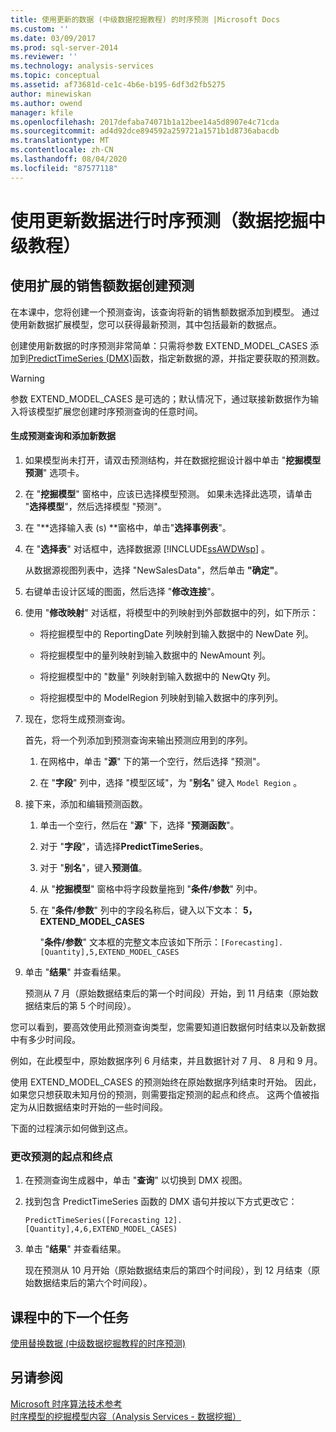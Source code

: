 ```yaml
---
title: 使用更新的数据 (中级数据挖掘教程) 的时序预测 |Microsoft Docs
ms.custom: ''
ms.date: 03/09/2017
ms.prod: sql-server-2014
ms.reviewer: ''
ms.technology: analysis-services
ms.topic: conceptual
ms.assetid: af73681d-ce1c-4b6e-b195-6df3d2fb5275
author: minewiskan
ms.author: owend
manager: kfile
ms.openlocfilehash: 2017defaba74071b1a12bee14a5d8907e4c71cda
ms.sourcegitcommit: ad4d92dce894592a259721a1571b1d8736abacdb
ms.translationtype: MT
ms.contentlocale: zh-CN
ms.lasthandoff: 08/04/2020
ms.locfileid: "87577118"
---
```

# <a name="time-series-predictions-using-updated-data-intermediate-data-mining-tutorial"></a>使用更新数据进行时序预测（数据挖掘中级教程）
    
## <a name="creating-predictions-using-the-extended-sales-data"></a>使用扩展的销售额数据创建预测  
 在本课中，您将创建一个预测查询，该查询将新的销售额数据添加到模型。 通过使用新数据扩展模型，您可以获得最新预测，其中包括最新的数据点。  
  
 创建使用新数据的时序预测非常简单：只需将参数 EXTEND_MODEL_CASES 添加到[PredictTimeSeries &#40;DMX&#41;](/sql/dmx/predicttimeseries-dmx)函数，指定新数据的源，并指定要获取的预测数。  
  
> [!WARNING]  
>  参数 EXTEND_MODEL_CASES 是可选的；默认情况下，通过联接新数据作为输入将该模型扩展您创建时序预测查询的任意时间。  
  
#### <a name="to-build-the-prediction-query-and-add-new-data"></a>生成预测查询和添加新数据  
  
1.  如果模型尚未打开，请双击预测结构，并在数据挖掘设计器中单击 "**挖掘模型预测**" 选项卡。  
  
2.  在 "**挖掘模型**" 窗格中，应该已选择模型预测。 如果未选择此选项，请单击 "**选择模型**"，然后选择模型 "预测"。  
  
3.  在 "**选择输入表 (s) **窗格中，单击"**选择事例表**"。  
  
4.  在 "**选择表**" 对话框中，选择数据源 [!INCLUDE[ssAWDWsp](../includes/ssawdwsp-md.md)] 。  
  
     从数据源视图列表中，选择 "NewSalesData"，然后单击 **"确定"**。  
  
5.  右键单击设计区域的图面，然后选择 "**修改连接**"。  
  
6.  使用 "**修改映射**" 对话框，将模型中的列映射到外部数据中的列，如下所示：  
  
    -   将挖掘模型中的 ReportingDate 列映射到输入数据中的 NewDate 列。  
  
    -   将挖掘模型中的量列映射到输入数据中的 NewAmount 列。  
  
    -   将挖掘模型中的 "数量" 列映射到输入数据中的 NewQty 列。  
  
    -   将挖掘模型中的 ModelRegion 列映射到输入数据中的序列列。  
  
7.  现在，您将生成预测查询。  
  
     首先，将一个列添加到预测查询来输出预测应用到的序列。  
  
    1.  在网格中，单击 "**源**" 下的第一个空行，然后选择 "预测"。  
  
    2.  在 "**字段**" 列中，选择 "模型区域"，为 "**别名**" 键入 `Model Region` 。  
  
8.  接下来，添加和编辑预测函数。  
  
    1.  单击一个空行，然后在 "**源**" 下，选择 "**预测函数**"。  
  
    2.  对于 "**字段**"，请选择**PredictTimeSeries**。  
  
    3.  对于 "**别名**"，键入**预测值**。  
  
    4.  从 "**挖掘模型**" 窗格中将字段数量拖到 "**条件/参数**" 列中。  
  
    5.  在 "**条件/参数**" 列中的字段名称后，键入以下文本： **5，EXTEND_MODEL_CASES**  
  
         "**条件/参数**" 文本框的完整文本应该如下所示：`[Forecasting].[Quantity],5,EXTEND_MODEL_CASES`  
  
9. 单击 "**结果**" 并查看结果。  
  
     预测从 7 月（原始数据结束后的第一个时间段）开始，到 11 月结束（原始数据结束后的第 5 个时间段）。  
  
 您可以看到，要高效使用此预测查询类型，您需要知道旧数据何时结束以及新数据中有多少时间段。  
  
 例如，在此模型中，原始数据序列 6 月结束，并且数据针对 7 月、 8 月和 9 月。  
  
 使用 EXTEND_MODEL_CASES 的预测始终在原始数据序列结束时开始。 因此，如果您只想获取未知月份的预测，则需要指定预测的起点和终点。 这两个值被指定为从旧数据结束时开始的一些时间段。  
  
 下面的过程演示如何做到这点。  
  
### <a name="change-the-start-and-end-points-of-the-predictions"></a>更改预测的起点和终点  
  
1.  在预测查询生成器中，单击 "**查询**" 以切换到 DMX 视图。  
  
2.  找到包含 PredictTimeSeries 函数的 DMX 语句并按以下方式更改它：  
  
     `PredictTimeSeries([Forecasting 12].[Quantity],4,6,EXTEND_MODEL_CASES)`  
  
3.  单击 "**结果**" 并查看结果。  
  
     现在预测从 10 月开始（原始数据结束后的第四个时间段），到 12 月结束（原始数据结束后的第六个时间段）。  
  
## <a name="next-task-in-lesson"></a>课程中的下一个任务  
 [使用替换数据 &#40;中级数据挖掘教程的时序预测&#41;](../../2014/tutorials/time-series-predictions-replacement-data-intermediate-data-mining.md)  
  
## <a name="see-also"></a>另请参阅  
 [Microsoft 时序算法技术参考](../../2014/analysis-services/data-mining/microsoft-time-series-algorithm-technical-reference.md)   
 [时序模型的挖掘模型内容（Analysis Services - 数据挖掘）](../../2014/analysis-services/data-mining/mining-model-content-for-time-series-models-analysis-services-data-mining.md)  
  
  
